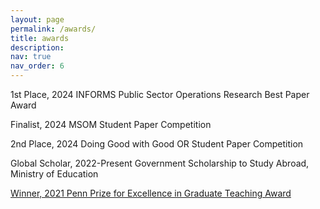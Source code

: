```yaml
---
layout: page
permalink: /awards/
title: awards
description: 
nav: true
nav_order: 6
---
```


<style>
  .award-title {
    margin-bottom: 0.5em;
  }
</style>

<p class="award-title">1st Place, 2024 INFORMS Public Sector Operations Research Best Paper Award</p>

<p class="award-title">Finalist, 2024 MSOM Student Paper Competition</p>

<p class="award-title">2nd Place, 2024 Doing Good with Good OR Student Paper Competition</p>

<p class="award-title">Global Scholar, 2022-Present Government Scholarship to Study Abroad, Ministry of Education</p>

<p class="award-title"><a href="https://provost.upenn.edu/for-students/teaching-at-penn/teaching-awards/">Winner, 2021 Penn Prize for Excellence in Graduate Teaching Award</a></p>
